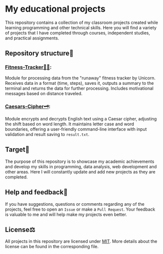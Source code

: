 # My educational projects

This repository contains a collection of my classroom projects created while learning programming and other technical skills.
Here you will find a variety of projects that I have completed through courses, independent studies, and practical assignments.

## Repository structure🌲

### [Fitness-Tracker🏃‍♂️](./fitness_tracker): 
Module for processing data from the "runaway" fitness tracker by Unicorn. Receives data in a format (time, steps), saves it, outputs a summary to the terminal and returns the data for further processing. Includes motivational messages based on distance traveled.

### [Caesars-Cipher🗝️](./caesars_cipher): 
Module encrypts and decrypts English text using a Caesar cipher, adjusting the shift based on word length. It maintains letter case and word boundaries, offering a user-friendly command-line interface with input validation and result saving to ```result.txt```.

## Target🎯
The purpose of this repository is to showcase my academic achievements and develop my skills in programming, data analysis, web development and other areas.
Here I will constantly update and add new projects as they are completed.

## Help and feedback🩼
If you have suggestions, questions or comments regarding any of the projects, feel free to open an ```Issue``` or make a ```Pull Request```. Your feedback is valuable to me and will help make my projects even better.

## License⚖️
All projects in this repository are licensed under [MIT](./LICENSE.txt).
More details about the license can be found in the corresponding file.